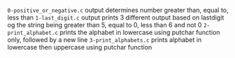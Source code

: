 `0-positive_or_negative.c` output determines number greater than, equal to, less than 
`1-last_digit.c` output prints 3 different output based on lastdigit og the string being greater than 5, equal to 0, less than 6 and not 0
`2-print_alphabet.c` prints the alphabet in lowercase using putchar function only, followed by a new line
`3-print_alphabets.c` prints alphabet in lowercase then uppercase using putchar function
